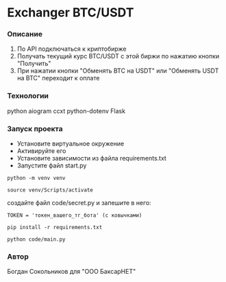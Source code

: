 # Exchanger BTC/USDT
### Описание
1. По API подключаться к криптобирже
2. Получать текущий курс BTC/USDT с этой биржи по нажатию кнопки "Получить"
3. При нажатии кнопки "Обменять BTC на USDT" или "Обменять USDT на BTC" переходит к оплате
### Технологии
python
aiogram
ccxt
python-dotenv 
Flask

### Запуск проекта
- Установите виртуальное окружение
- Активируйте его
- Установите зависимости из файла requirements.txt
- Запустите файл start.py
```
python -m venv venv

source venv/Scripts/activate
```

создайте файл code/secret.py и запешите в него:
```
TOKEN = 'токен_вашего_тг_бота' (с ковычками)
```
```
pip install -r requirements.txt

python code/main.py
```
### Автор
Богдан Сокольников
для "ООО БаксарНЕТ"